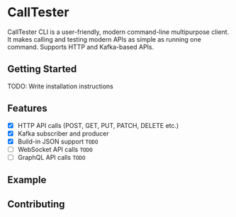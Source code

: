 # CallTester

CallTester CLI is a user-friendly, modern command-line multipurpose client. It makes calling and testing modern APIs as simple as running one command.
Supports HTTP and Kafka-based APIs.


## Getting Started

TODO: Write installation instructions

## Features

- [x] HTTP API calls (POST, GET, PUT, PATCH, DELETE etc.)
- [x] Kafka subscriber and producer
- [x] Build-in JSON support `TODO`
- [ ] WebSocket API calls `TODO`
- [ ] GraphQL API calls `TODO`

## Example

## Contributing
